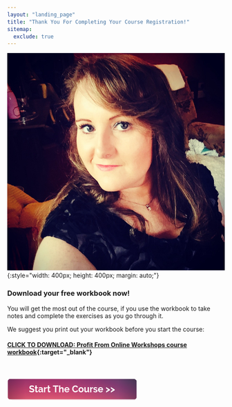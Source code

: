 ```yaml
---
layout: "landing_page"
title: "Thank You For Completing Your Course Registration!"
sitemap:
  exclude: true  
---
```

 <div class="separator-2"></div>

![Picture of Corinna](/i/Cory.jpg){:style="width: 400px; height: 400px; margin: auto;"}


### Download your free workbook now!
You will get the most out of the course, if you use the workbook to take notes and complete the exercises as you go through it.

We suggest you print out your workbook before you start the course:

#### [**CLICK TO DOWNLOAD: Profit From Online Workshops course workbook**](/printables/mastermind-course/profit-from-online-workshops-workbook.pdf){:target="_blank"}

<br><br>
<a href="/ff/masterminds/c19/make-money-from-masterminds">
  <img src="/ff/masterminds/c19/buttons/start_course.png" alt="Proceed to the Make money with Masterminds start page button">
</a>


